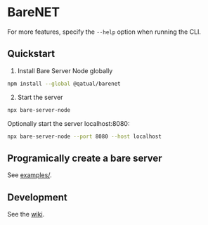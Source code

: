 # BareNET

For more features, specify the `--help` option when running the CLI.

## Quickstart

1. Install Bare Server Node globally

```sh
npm install --global @qatual/barenet
```

2. Start the server

```sh
npx bare-server-node
```

Optionally start the server localhost:8080:

```sh
npx bare-server-node --port 8080 --host localhost
```

## Programically create a bare server

See [examples/](https://github.com/qatual/barenet/tree/master/examples).

## Development

See the [wiki](https://github.com/qatual/barenet/wiki).
